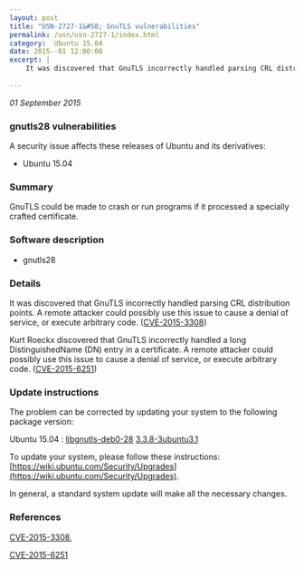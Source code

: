 ```yaml
---
layout: post
title: "USN-2727-1&#58; GnuTLS vulnerabilities"
permalink: /usn/usn-2727-1/index.html
category:  Ubuntu 15.04
date: 2015--01 12:00:00
excerpt: |
    It was discovered that GnuTLS incorrectly handled parsing CRL distribution points. A remote attacker could possibly use this issue to cause a denial of service, or execute arbitrary code. ([CVE-2015-3308](http://people.ubuntu.com/~ubuntu-security/cve/CVE-2015-3308))
    
--- 
```

 
 

*01 September 2015*

### gnutls28 vulnerabilities

A security issue affects these releases of Ubuntu and its derivatives:

* Ubuntu 15.04

### Summary

GnuTLS could be made to crash or run programs if it processed a specially crafted certificate.

### Software description

* gnutls28 

### Details

It was discovered that GnuTLS incorrectly handled parsing CRL distribution points. A remote attacker could possibly use this issue to cause a denial of service, or execute arbitrary code. ([CVE-2015-3308](http://people.ubuntu.com/~ubuntu-security/cve/CVE-2015-3308))

Kurt Roeckx discovered that GnuTLS incorrectly handled a long DistinguishedName (DN) entry in a certificate. A remote attacker could possibly use this issue to cause a denial of service, or execute arbitrary code. ([CVE-2015-6251](http://people.ubuntu.com/~ubuntu-security/cve/CVE-2015-6251)) 

### Update instructions

The problem can be corrected by updating your system to the following package version:

Ubuntu 15.04
 : [libgnutls-deb0-28](https://launchpad.net/ubuntu/+source/gnutls28) <span> [3.3.8-3ubuntu3.1](https://launchpad.net/ubuntu/+source/gnutls28/3.3.8-3ubuntu3.1) </span> 

To update your system, please follow these instructions: [https://wiki.ubuntu.com/Security/Upgrades](https://wiki.ubuntu.com/Security/Upgrades).

In general, a standard system update will make all the necessary changes. 

### References

 
 [CVE-2015-3308](http://people.ubuntu.com/~ubuntu-security/cve/CVE-2015-3308), 

 [CVE-2015-6251](http://people.ubuntu.com/~ubuntu-security/cve/CVE-2015-6251)
 

